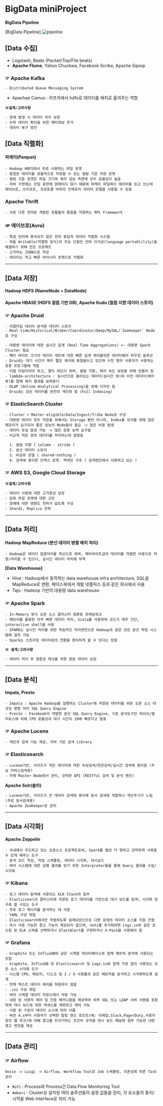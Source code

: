 # BigData miniProject

**BigData Pipeline**

[BigData Pipeline]
![pipeline](images/pipeline.jpg)

## [Data 수집]
- Logstash, Beats (Packet/Top/File beats)
- **Apache Flume**, Yahoo Chuckwa, Facebook Scribe, Apache Sqoop

### ☞ Apache Kafka
```
- Distributed Queue Messaging System
```

- Apachae Camus : 카프카에서 hdfs로 데이터를 배치로 옮겨주는 역할


 **`※설계/고려사항`**
```
- 장애 발생 시 데이터 처리 보장
- 누락 데이터 확인을 위한 메타정보 추가
- 데이터 복구 방안
```

## [Data 직렬화]

#### 파케이(Parquet)

```
- Hadoop HDFS에서 주로 사용하는 파일 포맷
- 중첩된 데이터를 효율적으로 저장할 수 있는 컬럼 기준 저장 포맷
- 컬럼 기준 포맷은 파일 크기와 쿼리 성능 측면에 모두 효율성이 높음
- 자바 구현체는 단일 표현에 얽매이지 않기 때문에 파케이 파일에서 데이터를 읽고 쓰는데 에이브로, 쓰리프트, 프로토콜 버퍼의 인메모리 데이터 모델을 사용할 수 있음
```

### Apache Thrift

```
- 서로 다른 언어로 개발된 모듈들의 통합을 지원하는 RPC Framework
```

### ☞ 에이브로(Avro)
```
- 특정 언어에 종속되지 않은 언어 중립적 데이터 직렬화 시스템
- 하둡 Writable(직렬화 방식)의 주요 단점인 언어 이식성(language portablility)을 해결하기 위해 만든 프로젝트
- 스키마는 JSON으로 작성
- 데이터는 작고 빠른 바이너리 포맷으로 직렬화
```

---

## [Data 저장]

#### Hadoop HDFS (NameNode + DataNode)
#### Apache HBASE (HDFS 컬럼 기반 DB), Apache Kudu (컬럼 지향 데이터 스토어)

### ☞ Apache Druid
```
- 리얼타임 데이터 분석용 데이터 스토어
- Real-time/Historical/Broker/Coordinator/Deep/MySQL/`Zookeeper` Node로 구성

- 대용량 데이터에 대한 실시간 집계 (Real Time Aggregations) <- 대용량 Spark Cluster 필요
- 페타 바이트 크기의 데이터 세트에 대한 빠른 집계 쿼리를위한 데이터웨어 하우징 솔루션
- Druid는 대기 시간이 매우 짧은 쿼리에 중점을두고 있으며 수천 명의 사용자가 사용하는 응용 프로그램에 적합
- 리얼 타임이어야 하고, 멀티 테넌시 하며, 컬럼 지향, 쿼리 속도 보장을 위해 만들어 짐
- lambda-architecture : 실시간으로 들어오는 데이터(실시간 뷰)와 이전 데이터(배치 뷰)를 합해 쿼리 결과를 보여준다
- OLAP (Online Analytical Processing)을 위해 디자인 됨
- Druid는 모든 데이터를 완전히 색인화 함 (Full Indexing)
```

### ☞ ElasticSearch Cluster
```
- Cluster + Master-eligible/Data/Ingest/Tribe Node로 구성
- 대용량 데이터 모두 저장을 위해서는 Storage 뿐만 아니라, Index를 유지를 위해 많은 메모리가 요구되어 좋은 성능의 Node들이 필요 -> 많은 비용 발생
- 데이터 유실 발생 가능 -> 많은 운용 능력 요구됨
- 비교적 적은 양의 데이터를 처리하는데 알맞음

  1. 컬럼 지향 ( column - stride )
  2. 분산 데이터 스토어
  3. 비공유 모델 ( shared-nothing )
  4. 검색에 용이한 인덱스 포맷. 역색인 구조 ( 검색엔진에서 사용하고 있는 )
```

### ☞ AWS S3, Google Cloud Storage

**`※설계/고려사항`**
```
- 데이터 사용에 대한 고가용성 보장
- 압축 파일 포맷에 대한 고민
- 장애에 대한 영향도 전파가 없도록 구성
- Shards, Replica 전략
```

---

## [Data 처리]

#### Hadoop MapReduce (분산 데이터 병렬 배치 처리)

```
- Hadoop은 데이터 일괄처리를 최선으로 하며, 페타바이트급의 데이터를 저렴한 비용으로 저장/처리할 수 있으나, 실시간 데이터 처리에 부족
```

**[Data Warehouse]**

- Hive : Hadoop에서 동작하는 data warehouse infra architecture, SQL을 MapReduce로 변환, 페이스북에서 개발 넷플릭스 등과 같은 회사에서 사용
- Tajo : Hadoop 기반의 대용량 data warehouse

### ☞ Apache Spark
```
- In-Memory 방식 오픈 소스 클러스터 컴퓨팅 프레임워크
- 메모리를 활용한 아주 빠른 데이터 처리, Scala를 사용하여 코드가 매우 간단, interactive shell을 사용
- SPARK는 실시간 처리를 위한 독립적인 처리엔진으로 Hadoop과 같은 모든 분산 파일 시스템에 설치 가능
- Spark는 스트리밍 데이터로의 전환을 편리하게 할 수 있다는 장점
```

**`※ 설계/고려사항`**

```
- 데이터 처리 후 정합성 체크를 위한 원본 데이터 보관
```

---

## [Data 분석]

#### Impala, Presto

```
- Impala : Apache Hadoop을 실행하는 Cluster에 저장된 데이터를 위한 오픈 소스 대규모 병렬 처리 SQL Query Engine
- Presto : Facebook이 개발한 분산 SQL Query Engine, 기존 분석도구인 하이브/맵리듀스에 비해 CPU 효율성과 대기 시간이 10배 빠르다고 발표
```

### ☞ Apache Lucene
```
- 색인과 검색 기능 제공, 자바 기반 검색 Library
```

### ☞ Elasticsearch 

```
- Lucene기반, 사이즈가 작은 데이터에 대한 속성검색/연관검색/실시간 검색에 용이함 (주요 커머스검색용)
- 자체 Master Node에서 관리, 강력한 API (RESTful 검색 및 분석 엔진)
```

**Apache Solr(솔라)**

```
- Lucene기반, 사이즈가 큰 데이터 검색에 용이에 문서 검색에 적합하나 색인주기가 느림 (주로 문서검색용)
- Apache ZooKeeper로 관리
```

---

## [Data 시각화]

#### Apache Zeppelin

```
- 국내에서 주도하고 있는 오픈소스 프로젝트로써, Spark를 훨씬 더 편하고 강력하게 사용할 수 있게 해주는 도구
- 분석 코드 작성, 작업 스케쥴링, 데이터 시각화, 대시보드
- 여러 시스템에 대한 실행 결과를 얻기 위한 Interpreter들을 통해 Query 결과를 수집/시각화
```

### ☞ Kibana

```
- 로그 데이터 탐색에 사용되는 ELK Stack의 일부
- Elasticsearch 클러스터에 저장된 로그 데이터를 기반으로 대시 보드를 탐색, 시각화 및 구축 할 수있는 도구
- 주로 로그 메시지를 분석하는 데 사용
- YAML 구성 파일
- Elasticsearch에서만 작동하도록 설계되었으므로 다른 유형의 데이터 소스를 지원 안함
- 즉시 사용 가능한 경고 기능이 제공되지 않으며, noti를 추가하려면 Logz.io와 같은 호스팅 된 ELK 스택을 선택하거나 ElastAlert를 구현하거나 X-Pack을 사용해야 함
```

### ☞ Grafana

```
- Graphite 또는 InfluxDB와 같은 시계열 데이터베이스와 함께 메트릭 분석에 사용되는 조합
- Graphite, InfluxDB 및 Elasticsearch 및 Logz.io와 함께 가장 많이 사용되는 오픈 소스 시각화 도구
- 시스템 CPU, 메모리, 디스크 및 I / O 사용률과 같은 메트릭을 분석하고 시각화하도록 설계
- 전체 텍스트 데이터 쿼리를 허용하지 않음
- .ini 구성 파일
- 여러 시계열 데이터 저장소에서 작동 가능
- 내장 된 사용자 제어 및 인증 메커니즘을 제공하여 외부 SQL 또는 LDAP 서버 사용을 포함하여 대시 보드에 대한 액세스를 제한하고 제어 가능
- 사용 된 구문이 데이터 소스에 따라 다름
- 버전 4.x부터 사용자가 선택한 알림 엔드 포인트(예: 이메일,Slack,PagerDuty,사용자정의 웹 후크)에 대해 경고를 트리거하는 조건부 규칙을 대시 보드 패널에 첨부 가능한 내장 경고 엔진을 제공
```

---

## [Data 관리]

### ☞ Airflow

```
Oozie -> Luigi -> Airflow, Workflow Tool로 Job 스케쥴링, 의존성에 따른 Task 관리
```

- `NiFi` : Process와 Process간 Data Flow Monitoring Tool
- `Ambari` : Cluster상 설치된 여러 솔루션들의 설정 값들을 관리, 각 요소들의 중지/시작을 Web Interface로 처리 가능